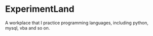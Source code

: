 # ExperimentLand
A workplace that I practice programming languages, including python, mysql, vba and so on.

## 
